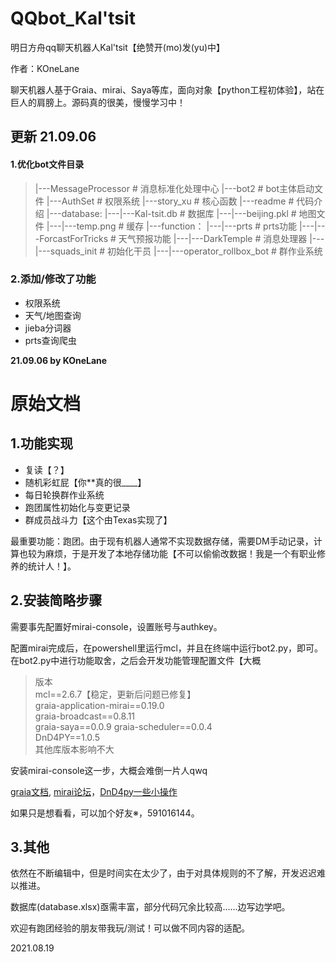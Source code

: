 # QQbot_Kal'tsit
明日方舟qq聊天机器人Kal'tsit【绝赞开(mo)发(yu)中】

作者：KOneLane

聊天机器人基于Graia、mirai、Saya等库，面向对象【python工程初体验】，站在巨人的肩膀上。源码真的很美，慢慢学习中！

## 更新 21.09.06

#### 1.优化bot文件目录
> |---MessageProcessor # 消息标准化处理中心
> |---bot2             # bot主体启动文件
> |---AuthSet          # 权限系统
> |---story_xu         # 核心函数
> |---readme           # 代码介绍
> |---database: 
> |---|---Kal-tsit.db  # 数据库
> |---|---beijing.pkl  # 地图文件
> |---|---temp.png     # 缓存
> |---function：
> |---|---prts                 # prts功能
> |---|---ForcastForTricks     # 天气预报功能
> |---|---DarkTemple           # 消息处理器
> |---|---squads_init          # 初始化干员
> |---|---operator_rollbox_bot # 群作业系统

### 2.添加/修改了功能

- 权限系统
- 天气/地图查询
- jieba分词器
- prts查询爬虫

**21.09.06 by KOneLane**


# 原始文档
## 1.功能实现

- 复读【？】
- 随机彩虹屁【你\*\*真的很\_\_\_\_】
- 每日轮换群作业系统
- 跑团属性初始化与变更记录
- 群成员战斗力【这个由Texas实现了】

最重要功能：跑团。由于现有机器人通常不实现数据存储，需要DM手动记录，计算也较为麻烦，于是开发了本地存储功能【不可以偷偷改数据！我是一个有职业修养的统计人！】。

## 2.安装简略步骤
需要事先配置好mirai-console，设置账号与authkey。

配置mirai完成后，在powershell里运行mcl，并且在终端中运行bot2.py，即可。在bot2.py中进行功能取舍，之后会开发功能管理配置文件【大概

>版本  
>mcl==2.6.7【稳定，更新后问题已修复】  
>graia-application-mirai==0.19.0  
>graia-broadcast==0.8.11  
>graia-saya==0.0.9
>graia-scheduler==0.0.4  
>DnD4PY==1.0.5  
>其他库版本影响不大

安装mirai-console这一步，大概会难倒一片人qwq

[graia文档](https://graia-document.vercel.app/docs/guides/installation), [mirai论坛](https://mirai.mamoe.net/)，[DnD4py一些小操作](https://github.com/bacook17/DnD4py/)

如果只是想看看，可以加个好友※，591016144。

## 3.其他
依然在不断编辑中，但是时间实在太少了，由于对具体规则的不了解，开发迟迟难以推进。

数据库(database.xlsx)亟需丰富，部分代码冗余比较高……边写边学吧。

欢迎有跑团经验的朋友带我玩/测试！可以做不同内容的适配。

2021.08.19
